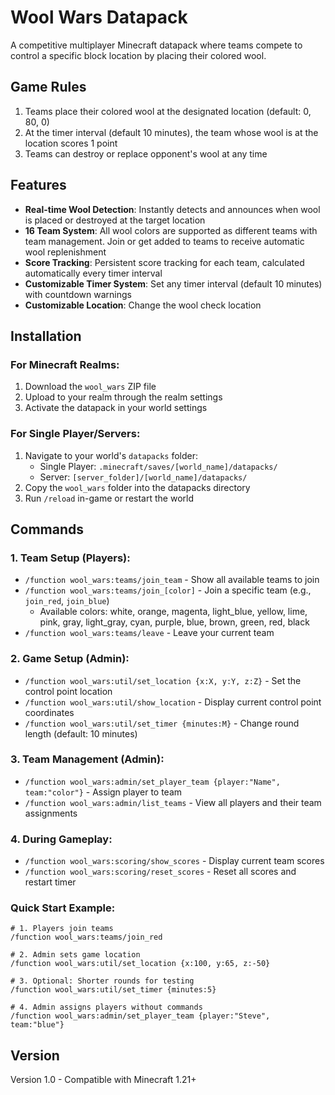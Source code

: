 # Wool Wars Datapack

A competitive multiplayer Minecraft datapack where teams compete to control a specific block location by placing their colored wool.

## Game Rules

1. Teams place their colored wool at the designated location (default: 0, 80, 0)
2. At the timer interval (default 10 minutes), the team whose wool is at the location scores 1 point
3. Teams can destroy or replace opponent's wool at any time

## Features

- **Real-time Wool Detection**: Instantly detects and announces when wool is placed or destroyed at the target location
- **16 Team System**: All wool colors are supported as different teams with team management. Join or get added to teams to receive automatic wool replenishment
- **Score Tracking**: Persistent score tracking for each team, calculated automatically every timer interval
- **Customizable Timer System**: Set any timer interval (default 10 minutes) with countdown warnings
- **Customizable Location**: Change the wool check location

## Installation

### For Minecraft Realms:
1. Download the `wool_wars` ZIP file
2. Upload to your realm through the realm settings
3. Activate the datapack in your world settings

### For Single Player/Servers:
1. Navigate to your world's `datapacks` folder:
   - Single Player: `.minecraft/saves/[world_name]/datapacks/`
   - Server: `[server_folder]/[world_name]/datapacks/`
2. Copy the `wool_wars` folder into the datapacks directory
3. Run `/reload` in-game or restart the world

## Commands

### 1. Team Setup (Players):
- `/function wool_wars:teams/join_team` - Show all available teams to join
- `/function wool_wars:teams/join_[color]` - Join a specific team (e.g., `join_red`, `join_blue`)
  - Available colors: white, orange, magenta, light_blue, yellow, lime, pink, gray, light_gray, cyan, purple, blue, brown, green, red, black
- `/function wool_wars:teams/leave` - Leave your current team

### 2. Game Setup (Admin):
- `/function wool_wars:util/set_location {x:X, y:Y, z:Z}` - Set the control point location
- `/function wool_wars:util/show_location` - Display current control point coordinates
- `/function wool_wars:util/set_timer {minutes:M}` - Change round length (default: 10 minutes)

### 3. Team Management (Admin):
- `/function wool_wars:admin/set_player_team {player:"Name", team:"color"}` - Assign player to team
- `/function wool_wars:admin/list_teams` - View all players and their team assignments

### 4. During Gameplay:
- `/function wool_wars:scoring/show_scores` - Display current team scores
- `/function wool_wars:scoring/reset_scores` - Reset all scores and restart timer

### Quick Start Example:
```
# 1. Players join teams
/function wool_wars:teams/join_red

# 2. Admin sets game location
/function wool_wars:util/set_location {x:100, y:65, z:-50}

# 3. Optional: Shorter rounds for testing
/function wool_wars:util/set_timer {minutes:5}

# 4. Admin assigns players without commands
/function wool_wars:admin/set_player_team {player:"Steve", team:"blue"}
```

## Version

Version 1.0 - Compatible with Minecraft 1.21+ 